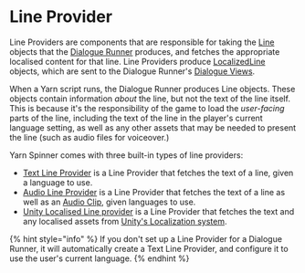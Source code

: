 # Line Provider

Line Providers are components that are responsible for taking the [Line](https://github.com/YarnSpinnerTool/YSDocs/blob/main/docs/api/csharp/yarn/line/README.md) objects that the [Dialogue Runner](../dialogue-runner.md) produces, and fetches the appropriate localised content for that line. Line Providers produce [LocalizedLine](https://github.com/YarnSpinnerTool/YSDocs/blob/main/docs/api/csharp/yarn.unity/localizedline/README.md) objects, which are sent to the Dialogue Runner's [Dialogue Views](../dialogue-view/).

When a Yarn script runs, the Dialogue Runner produces Line objects. These objects contain information _about_ the line, but not the text of the line itself. This is because it's the responsibility of the game to load the _user-facing_ parts of the line, including the text of the line in the player's current language setting, as well as any other assets that may be needed to present the line (such as audio files for voiceover.)

Yarn Spinner comes with three built-in types of line providers:

* [Text Line Provider](text-line-provider.md) is a Line Provider that fetches the text of a line, given a language to use.
* [Audio Line Provider](audio-line-provider.md) is a Line Provider that fetches the text of a line as well as an [Audio Clip](https://docs.unity3d.com/ScriptReference/AudioClip.html), given languages to use.
* [Unity Localised Line provider](unity-localised-line-provider.md) is a Line Provider that fetches the text and any localised assets from [Unity's Localization system](../../assets-and-localization/unity-localization.md).

{% hint style="info" %}
If you don't set up a Line Provider for a Dialogue Runner, it will automatically create a Text Line Provider, and configure it to use the user's current language.
{% endhint %}
